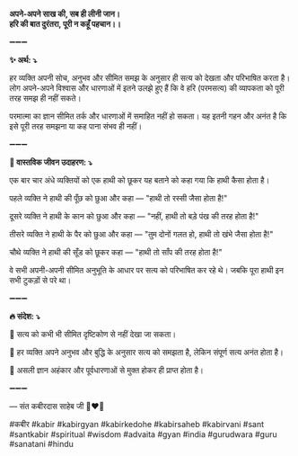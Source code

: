 **अपने-अपने साख की, सब ही लीनी जान।**\
**हरि की बात दुरंतरा, पूरी न कहूँ पहचान।।**

➖➖➖

**✨ अर्थ: ⤵**

हर व्यक्ति अपनी सोच, अनुभव और सीमित समझ के अनुसार ही सत्य को देखता और परिभाषित करता है। लोग अपने-अपने विश्वास और धारणाओं में इतने उलझे हुए हैं कि वे हरि (परमसत्य) की व्यापकता को पूरी तरह समझ ही नहीं सकते।

परमात्मा का ज्ञान सीमित तर्क और धारणाओं में समाहित नहीं हो सकता। यह इतनी गहन और अनंत है कि इसे पूरी तरह समझना या कह पाना संभव ही नहीं।

➖➖➖

**🌾 वास्तविक जीवन उदाहरण: ⤵**

एक बार चार अंधे व्यक्तियों को एक हाथी को छूकर यह बताने को कहा गया कि हाथी कैसा होता है।

पहले व्यक्ति ने हाथी की पूँछ को छुआ और कहा — "हाथी तो रस्सी जैसा होता है!"

दूसरे व्यक्ति ने हाथी के कान को छुआ और कहा — "नहीं, हाथी तो बड़े पंख की तरह होता है!"

तीसरे व्यक्ति ने हाथी के पैर को छुआ और कहा — "तुम दोनों गलत हो, हाथी तो खंभे जैसा होता है!"

चौथे व्यक्ति ने हाथी की सूँड को छूकर कहा — "हाथी तो साँप की तरह होता है!"

वे सभी अपनी-अपनी सीमित अनुभूति के आधार पर सत्य को परिभाषित कर रहे थे। जबकि पूरा हाथी इन सभी टुकड़ों से परे था।

➖➖➖

**🔥 संदेश: ⤵**

📌 सत्य को कभी भी सीमित दृष्टिकोण से नहीं देखा जा सकता।

📌 हर व्यक्ति अपने अनुभव और बुद्धि के अनुसार सत्य को समझता है, लेकिन संपूर्ण सत्य अनंत होता है।

📌 असली ज्ञान अहंकार और पूर्वधारणाओं से मुक्त होकर ही प्राप्त होता है।

➖➖➖

— संत कबीरदास साहेब जी 🙏❤️💯

#कबीर #kabir #kabirgyan #kabirkedohe #kabirsaheb #kabirvani #sant #santkabir #spiritual #wisdom #advaita #gyan #india #gurudwara #guru #sanatani #hindu
